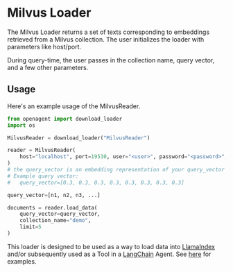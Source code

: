 # Milvus Loader

The Milvus Loader returns a set of texts corresponding to embeddings retrieved from a Milvus collection.
The user initializes the loader with parameters like host/port. 

During query-time, the user passes in the collection name, query vector, and a few other parameters.

## Usage

Here's an example usage of the MilvusReader.

```python
from openagent import download_loader
import os

MilvusReader = download_loader("MilvusReader")

reader = MilvusReader(
    host="localhost", port=19530, user="<user>", password="<password>", use_secure=False
)
# the query_vector is an embedding representation of your query_vector
# Example query vector:
#   query_vector=[0.3, 0.3, 0.3, 0.3, 0.3, 0.3, 0.3, 0.3]

query_vector=[n1, n2, n3, ...]

documents = reader.load_data(
    query_vector=query_vector,
    collection_name="demo",
    limit=5
)

```

This loader is designed to be used as a way to load data into [LlamaIndex](https://github.com/jerryjliu/gpt_index/tree/main/gpt_index) and/or subsequently used as a Tool in a [LangChain](https://github.com/hwchase17/langchain) Agent. See [here](https://github.com/emptycrown/llama-hub/tree/main) for examples.
